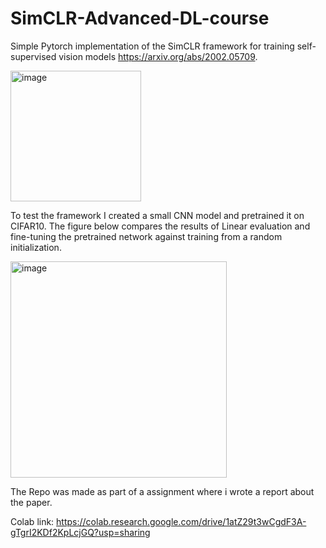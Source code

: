 # SimCLR-Advanced-DL-course

Simple Pytorch implementation of the SimCLR framework for training self-supervised vision models https://arxiv.org/abs/2002.05709.

<img width="209" alt="image" src="https://user-images.githubusercontent.com/6470685/178928460-9f87b0b3-649b-4a8d-b95e-595e5d2b34f0.png">

To test the framework I created a small CNN model and pretrained it on CIFAR10. The figure below compares the results of Linear evaluation and fine-tuning the pretrained network against training from a random initialization.

<img width="346" alt="image" src="https://user-images.githubusercontent.com/6470685/178928345-fc5c780f-13e8-4a89-8f65-eca629dcf663.png">


The Repo was made as part of a assignment where i wrote a report about the paper. 


Colab link: https://colab.research.google.com/drive/1atZ29t3wCgdF3A-gTgrI2KDf2KpLcjGQ?usp=sharing
